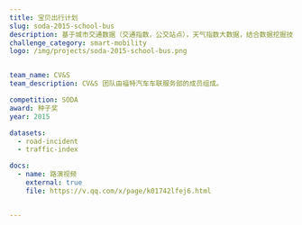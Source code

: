 ```yaml
---
title: 宝贝出行计划
slug: soda-2015-school-bus
description: 基于城市交通数据（交通指数，公交站点），天气指数大数据，结合数据挖掘技术和路径规划模型及“互联网+”的思路，专业、全面、用户友好的通过定制智能校车及安全路径的方式解决儿童上下学的出行问题。解决上下班出行拥堵，儿童上学安全等社会突出矛盾。
challenge_category: smart-mobility
logo: /img/projects/soda-2015-school-bus.png


team_name: CV&S
team_description: CV&S 团队由福特汽车车联服务部的成员组成。

competition: SODA
award: 种子奖
year: 2015

datasets:
  - road-incident
  - traffic-index

docs:
  - name: 路演视频
    external: true
    file: https://v.qq.com/x/page/k01742lfej6.html


---
```

